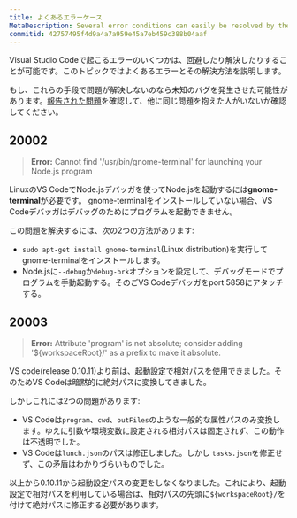 ```yaml
---
title: よくあるエラーケース
MetaDescription: Several error conditions can easily be resolved by the user this page is designed to help un-block you.
commitid: 42757495f4d9a4a7a959e45a7eb459c388b04aaf
---
```


Visual Studio Codeで起こるエラーのいくつかは、回避したり解決したりすることが可能です。このトピックではよくあるエラーとその解決方法を説明します。

もし、これらの手段で問題が解決しないのなら未知のバグを発生させた可能性があります。[報告された問題](https://github.com/microsoft/vscode/issues)を確認して、他に同じ問題を抱えた人がいないか確認してください。

## 20002

>**Error:** Cannot find '/usr/bin/gnome-terminal' for launching your Node.js program

LinuxのVS CodeでNode.jsデバッガを使ってNode.jsを起動するには**gnome-terminal**が必要です。
gnome-terminalをインストールしていない場合、VS Codeデバッガはデバッグのためにプログラムを起動できません。

この問題を解決するには、次の2つの方法があります:

* `sudo apt-get install gnome-terminal`(Linux distribution)を実行してgnome-terminalをインストールします。
* Node.jsに`--debug`か`debug-brk`オプションを設定して、デバッグモードでプログラムを手動起動する。そのごVS Codeデバッガをport 5858にアタッチする。

## 20003

>**Error:** Attribute 'program' is not absolute; consider adding '${workspaceRoot}/' as a prefix to make it absolute.

VS code(release 0.10.11)より前は、起動設定で相対パスを使用できました。そのためVS Codeは暗黙的に絶対パスに変換してきました。

しかしこれには2つの問題があります:

- VS Codeは`program`、`cwd`、`outFiles`のような一般的な属性パスのみ変換します。ゆえに引数や環境変数に設定される相対パスは固定されず、この動作は不透明でした。
- VS Codeは`lunch.json`のパスは修正しました。しかし `tasks.json`を修正せず、この矛盾はわかりづらいものでした。

以上から0.10.11から起動設定パスの変更をしなくなりました。これにより、起動設定で相対パスを利用している場合は、相対パスの先頭に`${workspaceRoot}/`を付けて絶対パスに修正する必要があります。
